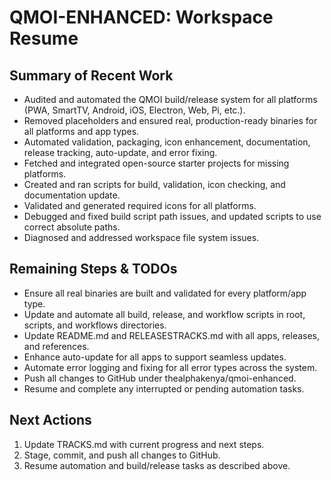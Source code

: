 # QMOI-ENHANCED: Workspace Resume

## Summary of Recent Work
- Audited and automated the QMOI build/release system for all platforms (PWA, SmartTV, Android, iOS, Electron, Web, Pi, etc.).
- Removed placeholders and ensured real, production-ready binaries for all platforms and app types.
- Automated validation, packaging, icon enhancement, documentation, release tracking, auto-update, and error fixing.
- Fetched and integrated open-source starter projects for missing platforms.
- Created and ran scripts for build, validation, icon checking, and documentation update.
- Validated and generated required icons for all platforms.
- Debugged and fixed build script path issues, and updated scripts to use correct absolute paths.
- Diagnosed and addressed workspace file system issues.

## Remaining Steps & TODOs
- Ensure all real binaries are built and validated for every platform/app type.
- Update and automate all build, release, and workflow scripts in root, scripts, and workflows directories.
- Update README.md and RELEASESTRACKS.md with all apps, releases, and references.
- Enhance auto-update for all apps to support seamless updates.
- Automate error logging and fixing for all error types across the system.
- Push all changes to GitHub under thealphakenya/qmoi-enhanced.
- Resume and complete any interrupted or pending automation tasks.

## Next Actions
1. Update TRACKS.md with current progress and next steps.
2. Stage, commit, and push all changes to GitHub.
3. Resume automation and build/release tasks as described above.
